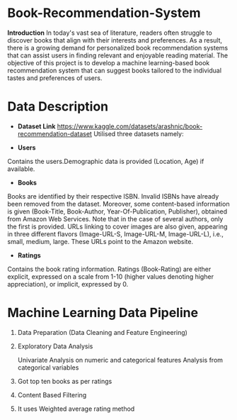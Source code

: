 # Book-Recommendation-System

**Introduction**
In today's vast sea of literature, readers often struggle to discover books that align with their interests and preferences. As a result, there is a growing demand for personalized book recommendation systems that can assist users in finding relevant and enjoyable reading material. The objective of this project is to develop a machine learning-based book recommendation system that can suggest books tailored to the individual tastes and preferences of users.

# Data Description 
- **Dataset Link** https://www.kaggle.com/datasets/arashnic/book-recommendation-dataset
Utilised three datasets namely:

- **Users** 

Contains the users.Demographic data is provided (Location, Age) if available.

- **Books**

Books are identified by their respective ISBN. Invalid ISBNs have already been removed
from the dataset. Moreover, some content-based information is given (Book-Title,
Book-Author, Year-Of-Publication, Publisher), obtained from Amazon Web
Services. Note that in the case of several authors, only the first is provided. URLs linking
to cover images are also given, appearing in three different flavors (Image-URL-S,
Image-URL-M, Image-URL-L), i.e., small, medium, large. These URLs point to the
Amazon website.

- **Ratings**

Contains the book rating information. Ratings (Book-Rating) are either explicit,
expressed on a scale from 1-10 (higher values denoting higher appreciation), or implicit,
expressed by 0.

# Machine Learning Data Pipeline
1. Data Preparation (Data Cleaning and Feature Engineering)
2. Exploratory Data Analysis
   
   Univariate Analysis on numeric and categorical features
   Analysis from categorical variables
4. Got top ten books as per ratings
5. Content Based Filtering
6. It uses Weighted average rating method
